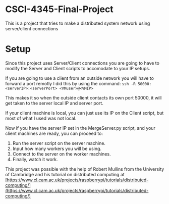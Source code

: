 # CSCI-4345-Final-Project
This is a project that tries to make a distributed system network using server/client connections

# Setup
Since this project uses Server/Client connections you are going to have to modify
the Server and Client scripts to accomodate to your IP setups.

If you are going to use a client from an outside network you will have to forward a port remotly
I did this by using the command:
`ssh -R 50000:<serverIP>:<serverPort> <VMuser>@<VMIP>`

This makes it so when the outside client contacts its own port 50000,
it will get taken to the server local IP and server port.

If your client machine is local, you can just use its IP on the Client script,
but most of what I used was not local.

Now if you have the server IP set in the MergeServer.py script, and your client machines
are ready, you can proceed to:

1. Run the server script on the server machine.
2. Input how many workers you will be using.
3. Connect to the server on the worker machines.
4. Finally, watch it work.

This project was possible with the help of Robert Mullins from the University of Cambridge and his 
tutorial on distributed computing at [https://www.cl.cam.ac.uk/projects/raspberrypi/tutorials/distributed-computing/](https://www.cl.cam.ac.uk/projects/raspberrypi/tutorials/distributed-computing/)
